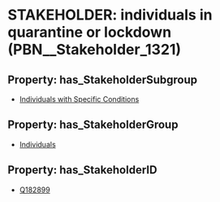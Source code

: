 # STAKEHOLDER: __individuals in quarantine or lockdown__ (PBN__Stakeholder_1321)

## Property: has_StakeholderSubgroup

* [Individuals with Specific Conditions](PBN__StakeholderSubgroup_86)

## Property: has_StakeholderGroup

* [Individuals](PBN__StakeholderGroup_9)

## Property: has_StakeholderID

* [Q182899](Q182899)

